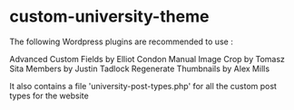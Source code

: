 # custom-university-theme


The following Wordpress plugins are recommended to use :

  Advanced Custom Fields by Elliot Condon
  Manual Image Crop by Tomasz Sita
  Members by Justin Tadlock
  Regenerate Thumbnails by Alex Mills
  
It also contains a file 'university-post-types.php' for all the custom post types for the website
